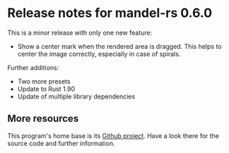 # Release notes for mandel-rs 0.6.0

This is a minor release with only one new feature:

* Show a center mark when the rendered area is dragged. This helps to center the image correctly, especially in case of spirals.

Further additions:

* Two more presets
* Update to Rust 1.90
* Update of multiple library dependencies

## More resources

This program's home base is its [Github project](https://github.com/dirkhillbrecht/mandel-rs).
Have a look there for the source code and further information.
